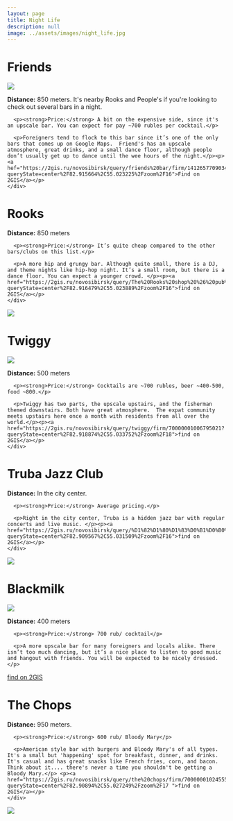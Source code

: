 ```yaml
---
layout: page
title: Night Life
description: null
image: ../assets/images/night_life.jpg
---
```


<div class="row">
  <h1>Friends</h1>
</div>
<div class="row">
  <div class="6u 12u$(small)">
    <img class="image fit" src="https://c1.staticflickr.com/1/30/43426112_c342566442_z.jpg?zz=1" />
  </div>
  <div class="6u$ 12u$(small)">
    <div class="box">
      <p><strong>Distance:</strong> 850 meters. It's nearby Rooks and People's if you're looking to check out several bars in a night.</p>

      <p><strong>Price:</strong> A bit on the expensive side, since it's an upscale bar. You can expect for pay ~700 rubles per cocktail.</p>

      <p>Foreigners tend to flock to this bar since it’s one of the only bars that comes up on Google Maps.  Friend's has an upscale atmosphere, great drinks, and a small dance floor, although people don’t usually get up to dance until the wee hours of the night.</p><p><a hef="https://2gis.ru/novosibirsk/query/friends%20bar/firm/141265770903425?queryState=center%2F82.915664%2C55.023225%2Fzoom%2F16">Find on 2GIS</a></p>
    </div>
  </div>
</div>

<div class="row">
  <h1>Rooks</h1>
  </div>
<div class="row">
  <div class="6u 12u$(small)">
    <div class="box">
      <p><strong>Distance:</strong> 850 meters</p>

      <p><strong>Price:</strong> It’s quite cheap compared to the other bars/clubs on this list.</p>

      <p>A more hip and grungy bar. Although quite small, there is a DJ, and theme nights like hip-hop night. It’s a small room, but there is a dance floor. You can expect a younger crowd. </p><p><a href="https://2gis.ru/novosibirsk/query/The%20Rooks%20shop%20%26%20pub%20Craft%20Beer%2C%20%D0%B1%D0%B0%D1%80%E2%80%89/firm/70000001019720761?queryState=center%2F82.916479%2C55.023889%2Fzoom%2F16">find on 2GIS</a></p>
    </div>
  </div>
  <div class="6u$ 12u$(small)">
    <img class="image fit" src="http://novosib-room.ru/uploads/novosib/2015/11/84di8rnTwCA.jpg" />
  </div>
</div>

<div class="row">
  <h1>Twiggy</h1>
</div>
<div class="row">
  <div class="6u 12u$(small)">
    <img class="image fit" src="http://archiprofi.ru/upload/resize_cache/iblock/453/620_1200_1/453eb85f25e5d1fb5304154dfed065ec.jpg" />
  </div>
  <div class="6u$ 12u$(small)">
    <div class="box">
      <p><strong>Distance:</strong> 500 meters</p>

      <p><strong>Price:</strong> Cocktails are ~700 rubles, beer ~400-500, food ~800.</p>

      <p>Twiggy has two parts, the upscale upstairs, and the fisherman themed downstairs. Both have great atmosphere.  The expat community meets upstairs here once a month with residents from all over the world.</p><p><a href="https://2gis.ru/novosibirsk/query/twiggy/firm/70000001006795021?queryState=center%2F82.918874%2C55.033752%2Fzoom%2F18">find on 2GIS</a></p>
    </div>
  </div>
</div>

<div class="row">
  <h1>Truba Jazz Club</h1>
  </div>
<div class="row">
  <div class="6u 12u$(small)">
    <div class="box">
      <p><strong>Distance:</strong> In the city center.</p>

      <p><strong>Price:</strong> Average pricing.</p>

      <p>Right in the city center, Truba is a hidden jazz bar with regular concerts and live music. </p><p><a href="https://2gis.ru/novosibirsk/query/%D1%82%D1%80%D1%83%D0%B1%D0%B0%20%D0%B4%D0%B6%D0%B0%D0%B7%20%D0%BA%D0%BB%D1%83%D0%B1/firm/141265769405406?queryState=center%2F82.909567%2C55.031509%2Fzoom%2F16">find on 2GIS</a></p>
    </div>
  </div>
    <div class="6u$ 12u$(small)">
      <img class="image fit" src="http://static.ngs.ru/news/preview/ea016570b349727ce921052414cf2a71199e715c_900.jpg" />
    </div>
  </div>


<div class="row">
  <h1>Blackmilk </h1>
</div>
<div class="row">
  <div class="6u 12u$(small)">
    <img class="image fit" src="https://nsk.bizfam.ru/images/place/00/0025/00256/p1_359e071a.jpg" />
  </div>
  <div class="6u$ 12u$(small)">
    <div class="box">
    <p><strong>Distance:</strong> 400 meters</p>

      <p><strong>Price:</strong> 700 rub/ cocktail</p>

      <p>A more upscale bar for many foreigners and locals alike. There isn’t too much dancing, but it’s a nice place to listen to good music and hangout with friends. You will be expected to be nicely dressed.</p>
<p><a href="https://2gis.ru/novosibirsk/query/blackmilk/firm/141265771953171?queryState=center%2F82.91364%2C55.033135%2Fzoom%2F16 ">find on 2GIS</a></p>
    </div>
  </div>
</div>



<div class="row">
  <h1>The Chops</h1>
  </div>
<div class="row">
  <div class="6u 12u$(small)">
    <div class="box">
      <p><strong>Distance:</strong> 950 meters.</p>

      <p><strong>Price:</strong> 600 rub/ Bloody Mary</p>

      <p>American style bar with burgers and Bloody Mary's of all types. It's a small but 'happening' spot for breakfast, dinner, and drinks. It's casual and has great snacks like French fries, corn, and bacon. Think about it.... there's never a time you shouldn't be getting a Bloody Mary.</p> <p><a href="https://2gis.ru/novosibirsk/query/the%20chops/firm/70000001024555586?queryState=center%2F82.90894%2C55.027249%2Fzoom%2F17 ">find on 2GIS</a></p>
    </div>
  </div>
    <div class="6u$ 12u$(small)">
      <img class="image fit" src="https://cdn.flamp.ru/fc042b3d96a126b4962f8d15d4fbac7e_600_600.jpg" />
    </div>
  </div>
